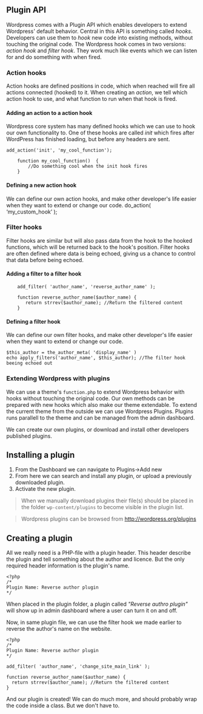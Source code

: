 ## Plugin API

Wordpress comes with a Plugin API which enables developers to extend Wordpress' default behavior. Central in this API is something called *hooks*. Developers can use them to *hook* new code into existing methods, without touching the original code. The Wordpress hook comes in two versions: *action hook* and *filter hook*. They work much like events which we can listen for and do something with when fired.

### Action hooks
Action hooks are defined positions in code, which when reached will fire all actions connected (hooked) to it. When creating an *action*, we tell which action hook to use, and what function to run when that hook is fired. 

#### Adding an action to a action hook
Wordpress core system has many defined hooks which we can use to hook our own functionality to. One of these hooks are called *init* which fires after WordPress has finished loading, but before any headers are sent.

    add_action('init', 'my_cool_function');
    
    	function my_cool_function()  {
      	    //Do something cool when the init hook fires
    	}

#### Defining a new action hook
We can define our own action hooks, and make other developer's life easier when they want to extend or change our code.
	do_action( ‘my_custom_hook’ );

### Filter hooks
Filter hooks are similar but will also pass data from the hook to the hooked functions, which will be returned back to the hook's position. Filter hooks are often defined where data is being echoed, giving us a chance to control that data before being echoed.

#### Adding a filter to a filter hook

    	add_filter( 'author_name', 'reverse_author_name' );
    
    	function reverse_author_name($author_name) {
      	   return strrev($author_name); //Return the filtered content
    	}

#### Defining a filter hook
We can define our own filter hooks, and make other developer's life easier when they want to extend or change our code.

	$this_author = the_author_meta( 'display_name' )
	echo apply_filters('author_name', $this_author); //The filter hook beeing echoed out
    
### Extending Wordpress with plugins
We can use a theme's `function.php` to extend Wordpress behavior with hooks without touching the original code. Our own methods can be prepared with new hooks which also make our theme extendable. To extend the current theme from the outside we can use Wordpress Plugins. Plugins runs parallell to the theme and can be managed from the admin dashboard.

We can create our own plugins, or download and install other developers published plugins. 



## Installing a plugin

1. From the Dashboard we can navigate to Plugins->Add new
2. From here we can search and install any plugin, or upload a previously downloaded plugin.
3. Activate the new plugin.

> When we manually download plugins their file(s) should be placed in the folder `wp-content/plugins` to become visible in the plugin list.

> Wordpress plugins can be browsed from http://wordpress.org/plugins

## Creating a plugin

All we really need is a PHP-file with a plugin header. This header describe the plugin and tell something about the author and licence. But the only required header information is the plugin's name.

    <?php
    /*
    Plugin Name: Reverse author plugin
    */

When placed in the plugin folder, a plugin called *"Reverse authro plugin"* will show up in admin dashboard where a user can turn it on and off.

Now, in same plugin file, we can use the filter hook we made earlier to reverse the author's name on the website.

	<?php
	/*
	Plugin Name: Reverse author plugin
	*/

	add_filter( 'author_name', 'change_site_main_link' );
    
    function reverse_author_name($author_name) {
      return strrev($author_name); //Return the filtered content
    }
    
And our plugin is created! We can do much more, and should probably wrap the code inside a class. But we don't have to.
 
